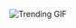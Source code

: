 
<!-- GIF_SECTION -->
![Trending GIF](https://media4.giphy.com/media/v1.Y2lkPThiYjIxNzcydTk3aHBuc2Y5dHc0YWo2OG5xanlqeTdnYnpnNnVtbm54Y2w2N24zNiZlcD12MV9naWZzX3NlYXJjaCZjdD1n/ZfQXucKdaMcHLdSvWd/giphy.gif)
<!-- END_GIF_SECTION -->
